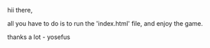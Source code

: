 hii there,

all you have to do is to run the 'index.html' file, and enjoy the game.

thanks a lot - yosefus
